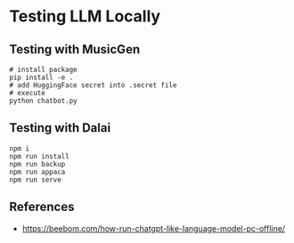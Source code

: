# Testing LLM Locally

## Testing with MusicGen
```
# install package
pip install -e . 
# add HuggingFace secret into .secret file
# execute
python chatbot.py
```

## Testing with Dalai
```
npm i
npm run install
npm run backup
npm run appaca
npm run serve
```

## References
- https://beebom.com/how-run-chatgpt-like-language-model-pc-offline/